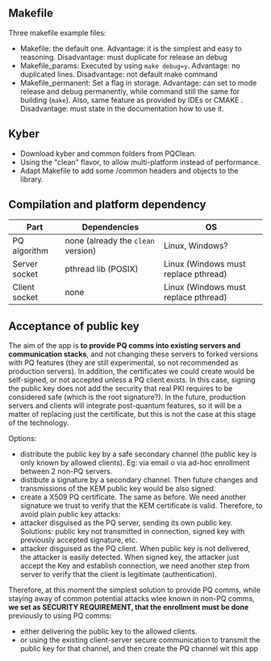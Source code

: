## Makefile

Three makefile example files:
- Makefile: the default one. Advantage: it is the simplest and easy to reasoning. Disadvantage: must duplicate for release an debug
- Makefile_params: Executed by using `make debug=y`. Advantage: no duplicated lines. Disadvantage: not default make command
- Makefile_permanent: Set a flag in storage. Advantage: can set to mode release and debug permanently, while command still the same for building (`make`). Also, same feature as provided by IDEs or CMAKE . Disadvantage: must state in the documentation how to use it.

## Kyber

- Download kyber and common folders from PQClean.
- Using the "clean" flavor, to allow multi-platform instead of performance.
- Adapt Makefile to add some /common headers and objects to the library.

## Compilation and platform dependency

|Part|Dependencies|OS|
|---|---|---|
|PQ algorithm|none (already the `clean` version)|Linux, Windows?|
|Server socket|pthread lib (POSIX)|Linux (Windows must replace pthread)|
|Client socket|none|Linux (Windows must replace pthread)|

## Acceptance of public key

The aim of the app is **to provide PQ comms into existing servers and communication stacks**, and not changing these servers to forked versions with PQ features (they are still experimental, so not recommended as production servers). In addition, the certificates we could create would be self-signed, or not accepted unless a PQ client exists. In this case, signing the public key does not add the security that real PKI requires to be considered safe (which is the root signature?). In the future, production servers and clients will integrate post-quantum features, so it will be a matter of replacing just the certificate, but this is not the case at this stage of the technology.

Options:
- distribute the public key by a safe secondary channel (the public key is only known by allowed clients). Eg: via email o via ad-hoc enrollment between 2 non-PQ servers.
- distibute a signature by a secondary channel. Then future changes and transmissions of the KEM public key would be also signed.
- create a X509 PQ certificate. The same as before. We need another signature we trust to verify that the KEM certificate is valid. 
Therefore, to avoid plain public key attacks:
 - attacker disguised as the PQ server, sending its own public key. Solutions: public key not transmitted in connection, signed key with previously accepted signature, etc.
 - attacker disguised as the PQ client. When public key is not delivered, the attacker is easily detected. When signed key, the attacker just accept the Key and establish connection, we need another step from server to verify that the client is legitimate (authentication).

 Therefore, at this moment the simplest solution to provide PQ comms, while staying away of common potential attacks wlee known in non-PQ comms, **we set as SECURITY REQUIREMENT, that the enrollment must be done** previously to using PQ comms:
 - either delivering the public key to the allowed clients.
 - or using the existing client-server secure communication to transmit the public key for that channel, and then create the PQ channel wit this app
